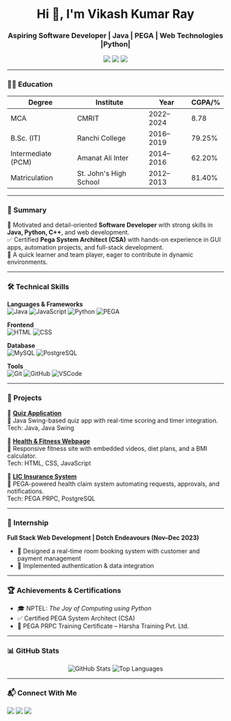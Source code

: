 <h1 align="center">Hi 👋, I'm Vikash Kumar Ray</h1>
<h3 align="center">Aspiring Software Developer | Java | PEGA | Web Technologies |Python|</h3>

<p align="center">
  <img src="https://img.shields.io/badge/Location-Jharkhand, India-blue" />
  <img src="https://img.shields.io/badge/Email-vikash4evry123@gmail.com-red" />
  <a href="https://github.com/Vikash8340"><img src="https://img.shields.io/badge/GitHub-Vikash8340-black" /></a>
</p>

---

### 🧑‍🎓 Education

| Degree           | Institute               | Year       | CGPA/%  |
|------------------|--------------------------|------------|---------|
| MCA              | CMRIT                    | 2022–2024  | 8.78     |
| B.Sc. (IT)       | Ranchi College           | 2016–2019  | 79.25%  |
| Intermediate (PCM) | Amanat Ali Inter       | 2014–2016  | 62.20%  |
| Matriculation    | St. John's High School   | 2012–2013  | 81.40%  |

---

### 💼 Summary
🎯 Motivated and detail-oriented **Software Developer** with strong skills in **Java, Python, C++**, and web development.  
✅ Certified **Pega System Architect (CSA)** with hands-on experience in GUI apps, automation projects, and full-stack development.  
🤝 A quick learner and team player, eager to contribute in dynamic environments.

---

### 🛠️ Technical Skills

**Languages & Frameworks**  
![Java](https://img.shields.io/badge/Java-%23ED8B00.svg?style=for-the-badge&logo=java&logoColor=white)
![JavaScript](https://img.shields.io/badge/JavaScript-yellow?style=for-the-badge&logo=javascript&logoColor=black)
![Python](https://img.shields.io/badge/Python-3776AB?style=for-the-badge&logo=python&logoColor=white)
![PEGA](https://img.shields.io/badge/PEGA-14354C?style=for-the-badge&logo=pegasystems&logoColor=white)

**Frontend**  
![HTML](https://img.shields.io/badge/HTML5-e34c26?style=for-the-badge&logo=html5&logoColor=white)
![CSS](https://img.shields.io/badge/CSS3-264de4?style=for-the-badge&logo=css3&logoColor=white)

**Database**  
![MySQL](https://img.shields.io/badge/MySQL-00758F?style=for-the-badge&logo=mysql&logoColor=white)
![PostgreSQL](https://img.shields.io/badge/PostgreSQL-316192?style=for-the-badge&logo=postgresql&logoColor=white)

**Tools**  
![Git](https://img.shields.io/badge/Git-F05032?style=for-the-badge&logo=git&logoColor=white)
![GitHub](https://img.shields.io/badge/GitHub-181717?style=for-the-badge&logo=github&logoColor=white)
![VSCode](https://img.shields.io/badge/VSCode-0078D4?style=for-the-badge&logo=visual%20studio%20code&logoColor=white)

---

### 🚀 Projects

📌 **[Quiz Application](https://github.com/Vikash8340/quiz-app)**  
🧠 Java Swing-based quiz app with real-time scoring and timer integration.  
Tech: Java, Java Swing

📌 **[Health & Fitness Webpage](https://github.com/Vikash8340/health-fitness)**  
💪 Responsive fitness site with embedded videos, diet plans, and a BMI calculator.  
Tech: HTML, CSS, JavaScript

📌 **[LIC Insurance System](https://github.com/Vikash8340/lic-claim-system)**  
🏥 PEGA-powered health claim system automating requests, approvals, and notifications.  
Tech: PEGA PRPC, PostgreSQL

---

### 💼 Internship

**Full Stack Web Development | Dotch Endeavours (Nov–Dec 2023)**  
- 🏨 Designed a real-time room booking system with customer and payment management  
- 🔐 Implemented authentication & data integration

---

### 🏆 Achievements & Certifications

- 🎓 NPTEL: *The Joy of Computing using Python*  
- ✅ Certified PEGA System Architect (CSA)  
- 📜 PEGA PRPC Training Certificate – Harsha Training Pvt. Ltd.

---

### 📊 GitHub Stats

<p align="center">
  <img src="https://github-readme-stats.vercel.app/api?username=Vikash8340&show_icons=true&theme=radical" alt="GitHub Stats" />
  <img src="https://github-readme-stats.vercel.app/api/top-langs/?username=Vikash8340&layout=compact&theme=radical" alt="Top Languages" />
</p>

---

### 📬 Connect With Me

<p>
  <a href="mailto:vikash4evry123@gmail.com"><img src="https://img.shields.io/badge/Email-D14836?style=for-the-badge&logo=gmail&logoColor=white" /></a>
  <a href="https://github.com/Vikash8340"><img src="https://img.shields.io/badge/GitHub-100000?style=for-the-badge&logo=github&logoColor=white" /></a>
  <a href="https://linkedin.com/in/your-linkedin" target="_blank"><img src="https://img.shields.io/badge/LinkedIn-blue?style=for-the-badge&logo=linkedin&logoColor=white" /></a>
</p>
